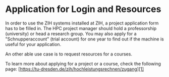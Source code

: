 # Application for Login and Resources

In order to use the ZIH systems installed at ZIH, a project application form has to be filled in.
The HPC project manager should hold a professorship (university) or head a research group. You may
also apply for a "Schnupperaccount" (trial account) for one year to find out if the machine is
useful for your application.

An other able use case is to request resources for a courses.  

To learn more about applying for a project or a course,
check the following page: [https://tu-dresden.de/zih/hochleistungsrechnen/zugang][1]

[1]: https://tu-dresden.de/zih/hochleistungsrechnen/zugang
